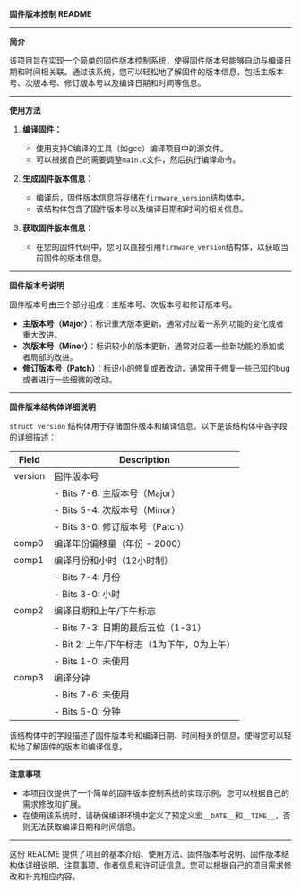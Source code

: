 **固件版本控制 README**

---

**简介**

该项目旨在实现一个简单的固件版本控制系统，使得固件版本号能够自动与编译日期和时间相关联。通过该系统，您可以轻松地了解固件的版本信息，包括主版本号、次版本号、修订版本号以及编译日期和时间等信息。

---

**使用方法**

1. **编译固件：**
   - 使用支持C编译的工具（如gcc）编译项目中的源文件。
   - 可以根据自己的需要调整`main.c`文件，然后执行编译命令。

2. **生成固件版本信息：**
   - 编译后，固件版本信息将存储在`firmware_version`结构体中。
   - 该结构体包含了固件版本号以及编译日期和时间的相关信息。

3. **获取固件版本信息：**
   - 在您的固件代码中，您可以直接引用`firmware_version`结构体，以获取当前固件的版本信息。

---

**固件版本号说明**

固件版本号由三个部分组成：主版本号、次版本号和修订版本号。

- **主版本号（Major）**：标识重大版本更新，通常对应着一系列功能的变化或者重大改进。
- **次版本号（Minor）**：标识较小的版本更新，通常对应着一些新功能的添加或者局部的改进。
- **修订版本号（Patch）**：标识小的修复或者改动，通常用于修复一些已知的bug或者进行一些细微的改动。

---

**固件版本结构体详细说明**

`struct version` 结构体用于存储固件版本和编译信息。以下是该结构体中各字段的详细描述：

| Field      | Description                                         |
|------------|-----------------------------------------------------|
| version    | 固件版本号                                          |
|            | - Bits 7-6: 主版本号（Major）                       |
|            | - Bits 5-4: 次版本号（Minor）                       |
|            | - Bits 3-0: 修订版本号（Patch）                     |
| comp0      | 编译年份偏移量（年份 - 2000）                      |
| comp1      | 编译月份和小时（12小时制）                          |
|            | - Bits 7-4: 月份                                     |
|            | - Bits 3-0: 小时                                     |
| comp2      | 编译日期和上午/下午标志                             |
|            | - Bits 7-3: 日期的最后五位（1-31）                  |
|            | - Bit 2: 上午/下午标志（1为下午，0为上午）         |
|            | - Bits 1-0: 未使用                                   |
| comp3      | 编译分钟                                            |
|            | - Bits 7-6: 未使用                                   |
|            | - Bits 5-0: 分钟                                     |

该结构体中的字段描述了固件版本号和编译日期、时间相关的信息，使得您可以轻松地了解固件的版本和编译信息。

---

**注意事项**

- 本项目仅提供了一个简单的固件版本控制系统的实现示例，您可以根据自己的需求修改和扩展。
- 在使用该系统时，请确保编译环境中定义了预定义宏`__DATE__`和`__TIME__`，否则无法获取编译日期和时间信息。

---



这份 README 提供了项目的基本介绍、使用方法、固件版本号说明、固件版本结构体详细说明、注意事项、作者信息和许可证信息。您可以根据自己的项目需求修改和补充相应内容。
